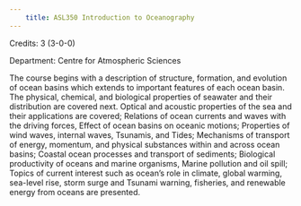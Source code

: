 ```yaml
---
    title: ASL350 Introduction to Oceanography
---
```

Credits: 3 (3-0-0)

Department: Centre for Atmospheric Sciences

The course begins with a description of structure, formation, and evolution of ocean basins which extends to important features of each ocean basin. The physical, chemical, and biological properties of seawater and their distribution are covered next. Optical and acoustic properties of the sea and their applications are covered; Relations of ocean currents and waves with the driving forces, Effect of ocean basins on oceanic motions; Properties of wind waves, internal waves, Tsunamis, and Tides; Mechanisms of transport of energy, momentum, and physical substances within and across ocean basins; Coastal ocean processes and transport of sediments; Biological productivity of oceans and marine organisms, Marine pollution and oil spill; Topics of current interest such as ocean’s role in climate, global warming, sea-level rise, storm surge and Tsunami warning, fisheries, and renewable energy from oceans are presented.